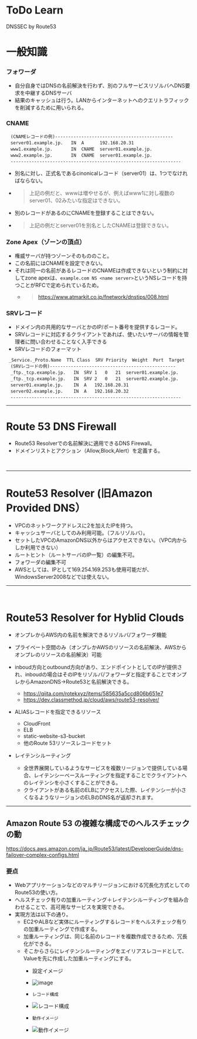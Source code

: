 # ToDo Learn
DNSSEC by Route53

# 一般知識
### フォワーダ
- 自分自身ではDNSの名前解決を行わず、別のフルサービスリゾルバへDNS要求を中継するDNSサーバ
- 結果のキャッシュは行う。LANからインターネットへのクエリトラフィックを削減するために用いられる。

### CNAME
```
　(CNAMEレコードの例)---------------------------------------------
　server01.example.jp.   IN  A      192.168.20.31
　www1.example.jp.       IN  CNAME  server01.example.jp.
　www2.example.jp.       IN  CNAME  server01.example.jp.
　-----------------------------------------------------------------
 ```
- 別名に対し、正式名であるcinonicalレコード（server01）は、1つでなければならない。
- > 上記の例だと、wwwは増やせるが、例えばwww1に対し複数のserver01、02みたいな指定はできない。

- 別のレコードがあるのにCNAMEを登録することはできない。
- > 上記の例だとserver01を別名としたCNAMEは登録できない。

### Zone Apex（ゾーンの頂点）
- 権威サーバが持つゾーンそのもののこと。
- この名前にはCNAMEを設定できない。
- それは同一の名前があるレコードのCNAMEは作成できないという制約に対してzone apexは、`example.com NS <name server>`というNSレコードを持つことがRFCで定められているため。
  - > https://www.atmarkit.co.jp/fnetwork/dnstips/008.html

### SRVレコード
- ドメイン内の共用的なサーバとかのIP/ポート番号を提供するレコード。
- SRVレコードに対応するクライアントであれば、使いたいサーバの情報を管理者に問い合わせることなく入手できる
- SRVレコードのフォーマット
```
 _Service._Proto.Name  TTL Class  SRV Priority  Weight  Port  Target
　(SRVレコードの例)------------------------------------------------
　_ftp._tcp.example.jp.   IN  SRV 1   0   21  server01.example.jp.
　_ftp._tcp.example.jp.   IN  SRV 2   0   21  server02.example.jp.
　server01.example.jp.    IN  A   192.168.20.31
　server02.example.jp.    IN  A   192.168.20.32
　-----------------------------------------------------------------
```

***

# Route 53 DNS Firewall
- Route53 Resolverでの名前解決に適用できるDNS Firewall。
- ドメインリストとアクション（Allow,Block,Alert）を定義する。

<br>

***

# Route53 Resolver (旧Amazon Provided DNS）
- VPCのネットワークアドレスに2を加えたIPを持つ。
- キャッシュサーバとしてのみ利用可能。（フルリゾルバ）。
- セットしたVPCのAmazonDNS以外からはアクセスできない。（VPC内からしか利用できない）
- ルートヒント（ルートサーバのIP一覧）の編集不可。
- フォワーダの編集不可
- AWSとしては、IPとして169.254.169.253も使用可能だが、WindowsServer2008などでは使えない。

***
<br>

# Route53 Resolver for Hyblid Clouds
- オンプレからAWS内の名前を解決できるリゾルバ/フォワーダ機能
- プライベート空間のみ（オンプレかAWSのリソースの名前解決、AWSからオンプレのリソースの名前解決）可能
- inboud方向とoutbound方向があり、エンドポイントとしてのIPが提供され、inboudの場合はそのIPをリゾルバ/フォワーダと指定することでオンプレからAmazonDNS→Route53と名前解決できる。
  - https://qiita.com/rotekxyz/items/585635a5ccd806b651e7
  - https://dev.classmethod.jp/cloud/aws/route53-resolver/

- ALIASレコードを指定できるリソース
  - CloudFront
  - ELB
  - static-website-s3-bucket
  - 他のRoute 53リソースレコードセット

- レイテンシルーティング
  - 全世界展開しているようなサービスを複数リージョンで提供している場合、レイテンシーベースルーティングを指定することでクライアントへのレイテンシを小さくすることができる。
  - クライアントがある名前のELBにアクセスした際、レイテンシーが小さくなるようなリージョンのELBのDNS名が返却されます。

***
## Amazon Route 53 の複雑な構成でのヘルスチェックの動
https://docs.aws.amazon.com/ja_jp/Route53/latest/DeveloperGuide/dns-failover-complex-configs.html

### 要点
- Webアプリケーションなどのマルチリージョンにおける冗長化方式としてのRoute53の使い方。
- ヘルスチェック有りの加重ルーティング＋レイテンシルーティングを組み合わせることで、高可用なサービスを実現できる。
- 実現方法は以下の通り。
  - EC2やALBなど実体にルーティングするレコードをヘルスチェック有りの加重ルーティングで作成する。
  - 加重ルーティングは、同じ名前のレコードを複数作成できるため、冗長化ができる。
  - そこからさらにレイテンシルーティングをエイリアスレコードとして、Valueを先に作成した加重ルーティングにする。
    - 設定イメージ
    - ![image](https://user-images.githubusercontent.com/60680996/199223631-6ecf9f09-ed5a-4d7e-91b4-89036fdaa5e2.png) 
    - `レコード構成` 
    - ![レコード構成](https://docs.aws.amazon.com/ja_jp/Route53/latest/DeveloperGuide/images/hc-latency-alias-weighted.png)

    - `動作イメージ`
    - ![動作イメージ](https://docs.aws.amazon.com/ja_jp/Route53/latest/DeveloperGuide/images/hc-latency-alias-weighted-both-failed.png)
